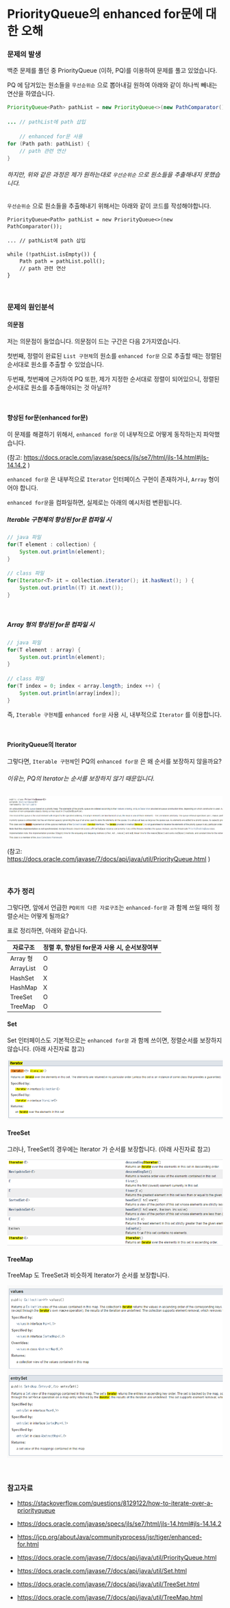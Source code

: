 # PriorityQueue의 enhanced for문에 대한 오해

### 문제의 발생

백준 문제를 풀던 중 PriorityQueue (이하, PQ)를 이용하여 문제를 풀고 있었습니다.

PQ 에 담겨있는 원소들을 `우선순위순` 으로 뽑아내길 원하여 아래와 같이 하나씩 빼내는 연산을 하였습니다.

```java
PriorityQueue<Path> pathList = new PriorityQueue<>(new PathComparator());

... // pathList에 path 삽입

    // enhanced for문 사용
for (Path path: pathList) {
	// path 관련 연산
}
```

###### 하지만, 위와 같은 과정은 제가 원하는대로 `우선순위순` 으로 원소들을 추출해내지 못했습니다.

`우선순위순` 으로 원소들을 추출해내기 위해서는 아래와 같이 코드를 작성해야합니다.

```
PriorityQueue<Path> pathList = new PriorityQueue<>(new PathComparator());

... // pathList에 path 삽입

while (!pathList.isEmpty()) {
	Path path = pathList.poll();
	// path 관련 연산
}
```

<br>

### 문제의 원인분석

#### 의문점

저는 의문점이 들었습니다. 의문점이 드는 구간은 다음 2가지였습니다.

첫번째, 정렬이 완료된 `List 구현체`의 원소를 `enhanced for문` 으로 추출할 때는 정렬된 순서대로 원소를 추출할 수 있었습니다.

두번째, 첫번째에 근거하여 PQ 또한, 제가 지정한 순서대로 정렬이 되어있으니, 정렬된 순서대로 원소를 추출해야되는 것 아닐까?

<br>

#### 향상된 for문(enhanced for문)

이 문제를 해결하기 위해서, `enhanced for문` 이 내부적으로 어떻게 동작하는지 파악했습니다.

(참고: https://docs.oracle.com/javase/specs/jls/se7/html/jls-14.html#jls-14.14.2 )

`enhanced for문` 은 내부적으로 `Iterator` 인터페이스 구현이 존재하거나, `Array` 형이어야 합니다.

`enhanced for문`을 컴파일하면, 실제로는 아래의 예시처럼 변환됩니다.

##### Iterable 구현체의 향상된 for문 컴파일 시

```java
// java 파일
for(T element : collection) {
	System.out.println(element);
}

// class 파일
for(Iterator<T> it = collection.iterator(); it.hasNext(); ) {
	System.out.println((T) it.next());
}
```

<br>

##### Array 형의 향상된 for문 컴파일 시

```java
// java 파일
for(T element : array) {
	System.out.println(element);
}

// class 파일
for(T index = 0; index < array.length; index ++) {
	System.out.println(array[index]);
}
```

즉, `Iterable 구현체`를 `enhanced for문` 사용 시, 내부적으로 `Iterator` 를 이용합니다.

<br>

#### PriorityQueue의 Iterator

그렇다면, `Iterable 구현체`인 PQ의 `enhanced for문` 은 왜 순서를 보장하지 않을까요?

###### 이유는, PQ의 Iterator는 순서를 보장하지 않기 때문입니다.

![image-20210805013224775](./images/pq-misunderstanding-1)

(참고: https://docs.oracle.com/javase/7/docs/api/java/util/PriorityQueue.html )

<br>

### 추가 정리

그렇다면, 앞에서 언급한 `PQ외의 다른 자료구조`는 `enhanced-for문` 과 함께 쓰일 때의 정렬순서는 어떻게 될까요?

표로 정리하면, 아래와 같습니다.

| 자료구조  | 정렬 후, 향상된 for문과 사용 시, 순서보장여부 |
| --------- | --------------------------------------------- |
| Array 형  | O                                             |
| ArrayList | O                                             |
| HashSet   | X                                             |
| HashMap   | X                                             |
| TreeSet   | O                                             |
| TreeMap   | O                                             |

#### Set

Set 인터페이스도 기본적으로는 `enhanced for문` 과 함께 쓰이면, 정렬순서를 보장하지 않습니다. (아래 사진자료 참고)

![image-20210805015217699](./images/pq-misunderstanding-2)

#### TreeSet

그러나, TreeSet의 경우에는 Iterator 가 순서를 보장합니다. (아래 사진자료 참고)

![image-20210805015449968](./images/pq-misunderstanding-3)

#### TreeMap

TreeMap 도 TreeSet과 비슷하게 Iterator가 순서를 보장합니다.

![image-20210805015901175](./images/pq-misunderstanding-4)

<br>

### 참고자료

- https://stackoverflow.com/questions/8129122/how-to-iterate-over-a-priorityqueue

- https://docs.oracle.com/javase/specs/jls/se7/html/jls-14.html#jls-14.14.2
- https://jcp.org/aboutJava/communityprocess/jsr/tiger/enhanced-for.html

- https://docs.oracle.com/javase/7/docs/api/java/util/PriorityQueue.html 

- https://docs.oracle.com/javase/7/docs/api/java/util/Set.html
- https://docs.oracle.com/javase/7/docs/api/java/util/TreeSet.html
- https://docs.oracle.com/javase/7/docs/api/java/util/TreeMap.html

